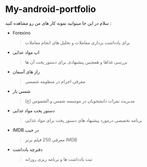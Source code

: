 # My-android-portfolio
سلام 
در این جا میتوانید نمونه کار های من رو مشاهده کنید :
* Forexino
  > برای یادداشت برداری معاملات و تحلیل های انجام معاملات

* اپ مواد عذایی
  > بررسی غذاها و همچنین پیشنهادی برای دستور پخت آن ها

* راز های آسمان
  > معرفی اجرام در منظومه شمسی

* شمس یار
  > مدیریت نمرات دانشجویان در موسسه شمس و الشموس (ع)

* دستور پخت مواد غذایی
  > برنامه تخصصی درمورد پیشنهاد های دستور پخت برای مواد غذایی


* IMDB در جیب
    > معرفی 250 فیلم برتر IMDB
  
* دفترچه  یادداشت
  > ثبت یادداشت ها و برنامه ریزی روزانه

